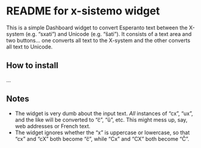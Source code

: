 # README for x-sistemo widget

This is a simple Dashboard widget to convert Esperanto text between the X-system (e.g. “sxati”) and Unicode (e.g. “ŝati”). It consists of a text area and two buttons… one converts all text to the X-system and the other converts all text to Unicode.

## How to install

...

## Notes

* The widget is very dumb about the input text.  *All* instances of “cx”, “ux”, and the like will be converted to “ĉ”, “ŭ”, etc.  This might mess up, say, web addresses or French text.
* The widget ignores whether the “x” is uppercase or lowercase, so that “cx” and “cX” both become “ĉ”, while “Cx” and “CX” both become “Ĉ”.
